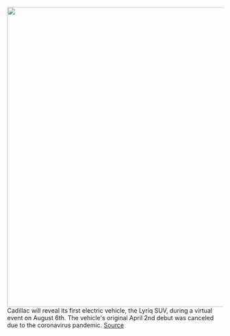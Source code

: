 <img src='https://cdn.vox-cdn.com/thumbor/tdlpS0cN2Nn3iWU1n9d_msJjr0s=/0x0:1081x603/1200x800/filters:focal(455x216:627x388)/cdn.vox-cdn.com/uploads/chorus_image/image/66982970/Cadillac-Organization.0.0.jpg' width='700px' /><br/>
Cadillac will reveal its first electric vehicle, the Lyriq SUV, during a virtual event on August 6th. The vehicle's original April 2nd debut was canceled due to the coronavirus pandemic.
<a href='https://www.theverge.com/2020/6/25/21303485/cadillac-unveil-electric-suv-lyriq-date-gm'> Source <a/>
